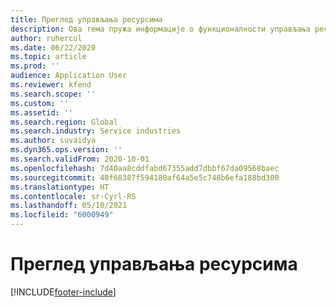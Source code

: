 ```yaml
---
title: Преглед управљања ресурсима
description: Ова тема пружа информације о функционалности управљања ресурсима у услузи Dynamics 365 Project operations.
author: ruhercul
ms.date: 06/22/2020
ms.topic: article
ms.prod: ''
audience: Application User
ms.reviewer: kfend
ms.search.scope: ''
ms.custom: ''
ms.assetid: ''
ms.search.region: Global
ms.search.industry: Service industries
ms.author: suvaidya
ms.dyn365.ops.version: ''
ms.search.validFrom: 2020-10-01
ms.openlocfilehash: 7d40aa8cddfabd67355add7dbbf67da09568baec
ms.sourcegitcommit: 40f68387f594180af64a5e5c748b6efa188bd300
ms.translationtype: HT
ms.contentlocale: sr-Cyrl-RS
ms.lasthandoff: 05/10/2021
ms.locfileid: "6000949"
---
```

# <a name="resource-management-overview"></a>Преглед управљања ресурсима


[!INCLUDE[footer-include](../includes/footer-banner.md)]